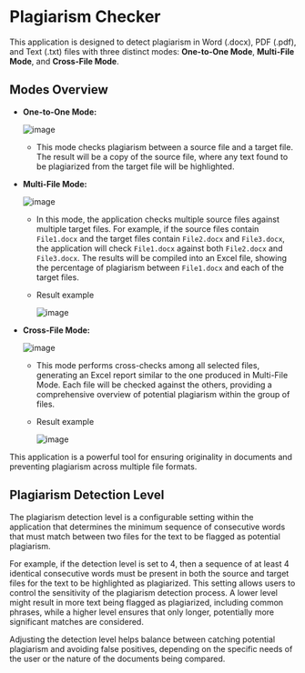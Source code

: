 # Plagiarism Checker

This application is designed to detect plagiarism in Word (.docx), PDF (.pdf), and Text (.txt) files with three distinct modes: **One-to-One Mode**, **Multi-File Mode**, and **Cross-File Mode**.

## Modes Overview

- **One-to-One Mode:**

  ![image](https://github.com/user-attachments/assets/c2dbc489-90d8-495b-9fad-d72dd56046e9)
  - This mode checks plagiarism between a source file and a target file. The result will be a copy of the source file, where any text found to be plagiarized from the target file will be highlighted.

- **Multi-File Mode:**

  ![image](https://github.com/user-attachments/assets/b08645f4-2b2b-41d7-a825-757e65f90181)
  - In this mode, the application checks multiple source files against multiple target files. For example, if the source files contain `File1.docx` and the target files contain `File2.docx` and `File3.docx`, the application will check `File1.docx` against both `File2.docx` and `File3.docx`. The results will be compiled into an Excel file, showing the percentage of plagiarism between `File1.docx` and each of the target files.
  - Result example

    ![image](https://github.com/user-attachments/assets/2c06bfba-452d-4a74-afd5-58b0d58b0613)

- **Cross-File Mode:**

  ![image](https://github.com/user-attachments/assets/a8262c7a-50bb-4a63-8a98-b02be87c40c9)
  - This mode performs cross-checks among all selected files, generating an Excel report similar to the one produced in Multi-File Mode. Each file will be checked against the others, providing a comprehensive overview of potential plagiarism within the group of files.
  - Result example

    ![image](https://github.com/user-attachments/assets/5077d8c9-81e6-43dd-8146-8ac3db2bedb7)

This application is a powerful tool for ensuring originality in documents and preventing plagiarism across multiple file formats.

## Plagiarism Detection Level

The plagiarism detection level is a configurable setting within the application that determines the minimum sequence of consecutive words that must match between two files for the text to be flagged as potential plagiarism. 

For example, if the detection level is set to 4, then a sequence of at least 4 identical consecutive words must be present in both the source and target files for the text to be highlighted as plagiarized. This setting allows users to control the sensitivity of the plagiarism detection process. A lower level might result in more text being flagged as plagiarized, including common phrases, while a higher level ensures that only longer, potentially more significant matches are considered.

Adjusting the detection level helps balance between catching potential plagiarism and avoiding false positives, depending on the specific needs of the user or the nature of the documents being compared.

